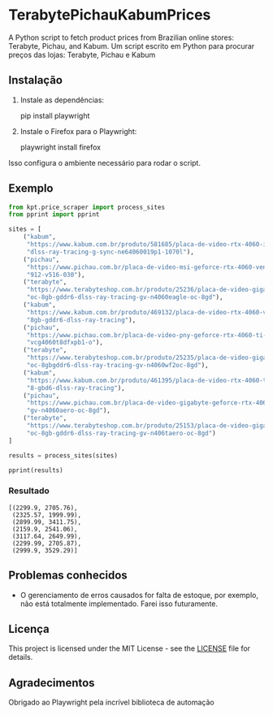 # TerabytePichauKabumPrices
A Python script to fetch product prices from Brazilian online stores: Terabyte, Pichau, and Kabum.
Um script escrito em Python para procurar preços das lojas: Terabyte, Pichau e Kabum

## Instalação

1. Instale as dependências:

   pip install playwright

2. Instale o Firefox para o Playwright:

   playwright install firefox
   
Isso configura o ambiente necessário para rodar o script.


## Exemplo

```python
from kpt.price_scraper import process_sites
from pprint import pprint

sites = [
    ("kabum", 
     "https://www.kabum.com.br/produto/581685/placa-de-video-rtx-4060-infinity-2-palit-nvidia-geforce-8gb-gddr6-"
     "dlss-ray-tracing-g-sync-ne64060019p1-1070l"), 
    ("pichau", 
     "https://www.pichau.com.br/placa-de-video-msi-geforce-rtx-4060-ventus-2x-oc-8gb-gddr6-128-bit-white-"
     "912-v516-030"),  
    ("terabyte", 
     "https://www.terabyteshop.com.br/produto/25236/placa-de-video-gigabyte-nvidia-geforce-rtx-4060-eagle-"
     "oc-8gb-gddr6-dlss-ray-tracing-gv-n4060eagle-oc-8gd"),  
    ("kabum", 
     "https://www.kabum.com.br/produto/469132/placa-de-video-rtx-4060-ventus-2x-black-oc-msi-nvidia-geforce-"
     "8gb-gddr6-dlss-ray-tracing"),   
    ("pichau", 
     "https://www.pichau.com.br/placa-de-video-pny-geforce-rtx-4060-ti-verto-dual-fan-oc-8gb-gddr6-128-bit-"
     "vcg4060t8dfxpb1-o"),  
    ("terabyte", 
     "https://www.terabyteshop.com.br/produto/25235/placa-de-video-gigabyte-nvidia-geforce-rtx-4060-windforce-"
     "oc-8gbgddr6-dlss-ray-tracing-gv-n4060wf2oc-8gd"),  
    ("kabum", 
     "https://www.kabum.com.br/produto/461395/placa-de-video-rtx-4060-ti-ventus-3x-8g-oc-msi-nvidia-geforce-"
     "8-gbd6-dlss-ray-tracing"), 
    ("pichau", 
     "https://www.pichau.com.br/placa-de-video-gigabyte-geforce-rtx-4060-aero-oc-8gb-gddr6-128-bit-"
     "gv-n4060aero-oc-8gd"),  
    ("terabyte", 
     "https://www.terabyteshop.com.br/produto/25153/placa-de-video-gigabyte-nvidia-geforce-rtx-4060-ti-aero-"
     "oc-8gb-gddr6-dlss-ray-tracing-gv-n406taero-oc-8gd")
]

results = process_sites(sites)

pprint(results)
```


### Resultado

``` 
[(2299.9, 2705.76),
 (2325.57, 1999.99),
 (2899.99, 3411.75),
 (2159.9, 2541.06),
 (3117.64, 2649.99),
 (2299.99, 2705.87),
 (2999.9, 3529.29)]
```

## Problemas conhecidos
- O gerenciamento de erros causados for falta de estoque, por exemplo, não está totalmente implementado. Farei isso futuramente.

## Licença
This project is licensed under the MIT License - see the [LICENSE](LICENSE) file for details.

## Agradecimentos
Obrigado ao Playwright pela incrível biblioteca de automação
